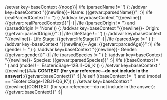 /setvar key=baseContext {{noop}}|
/ife (parsedName != '') {:
	/addvar key=baseContext "{{newline}}- Name: {{getvar::parsedName}}"|
:}|
/ife (realParcedContext != '') {:
	/addvar key=baseContext "{{newline}}{{getvar::realParcedContext}}"|
:}|
/ife ((parsedOrigin != '') and (parsedOrigin != 'None')) {:
	/addvar key=baseContext "{{newline}}- Origin: {{getvar::parsedOrigin}}"
:}|
/ife (lifeStage != '') {:
	/addvar key=baseContext "{{newline}}- Life Stage: {{getvar::lifeStage}}"
:}|
/ife (parcedAge != '') {:
	/addvar key=baseContext "{{newline}}- Age: {{getvar::parcedAge}}"
:}|
/ife (gender != '') {:
	/addvar key=baseContext "{{newline}}- Gender: {{getvar::gender}}"
:}|
/ife (parsedSpecies != '') {:
	/addvar key=baseContext "{{newline}}- Species: {{getvar::parsedSpecies}}"
:}|
/ife ((baseContext != '') and (model != 'EsotericSage-12B.i1-Q6_K')) {:
	/setvar key=baseContext "<!-- NSFW content is permitted if contextually appropriate -->{{newline}}### **CONTEXT (for your reference—do not include in the answer):**{{getvar::baseContext}}"
:}|
/elseif ((baseContext != '') and (model == 'EsotericSage-12B.i1-Q6_K')) {:
	/setvar key=baseContext "<!-- NSFW content is permitted if contextually appropriate -->{{newline}}CONTEXT (for your reference—do not include in the answer):{{getvar::baseContext}}"
:}|